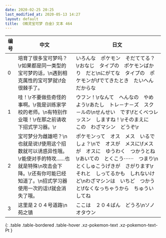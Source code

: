 ```yaml
---
date: 2020-02-25 20:25
last_modified_at: 2020-05-13 14:27
layout: default
title: 《精灵宝可梦 白金》文本 464
---
```

| 编号 | 中文 | 日文 |
| ---- | ---- | ---- |
| 0 | 培育了很多宝可梦吗？\r如果都是同一类型的宝可梦的话，\n遇到相克属性的宝可梦就\f会很棘手了。 | いろんな　ポケモン　そだててる？\rおなじ　タイプの　ポケモンばかり　だと\nにがてな　タイプの　ポケモンが\fでてきたとき　たいへん　だからな |
| 1 | 哇！\r不要做些奇怪的事啊。\r我是训练家学校的老师。\n有特别作业哦！\r在那之前请收下招式学习器。\r | ウフン！\rなんて　へんなの　やめよう\rあたし　トレ－ナ－ズ　スク－ルの\nせんせい　です\fとくべつレッスン　しますね！\rそのまえに　この　わざマシン　どうぞ\r |
| 2 | 宝可梦分为雌雄吧？\n也就是说\f使用这个招数就可以诱惑异性哦。\r能使对手的特攻……也就是特殊\n攻击会下降。\r还有你可能已经知道了。\n招式学习器使用一次的话\f就会消失了哦。 | ポケモンって　オス　メス　いるでしょ？\nで　オスが　メスに\fメスが　オスに　ゆうわく　つかうとね\rあいての　とくこう⋯⋯　つまり\nとくしゅこうげきが　さがります\rそれと　しってるかも　しれないけど\nわざマシンは　いちど　つかうと\fなくなっちゃうから　ちゅういしてね |
| 3 | 这里是２０４号道路\n苑之镇 | ここは　２０４ばん　どうろ\nソノオタウン |
{: .table .table-bordered .table-hover .xz-pokemon-text .xz-pokemon-text-Pt }
